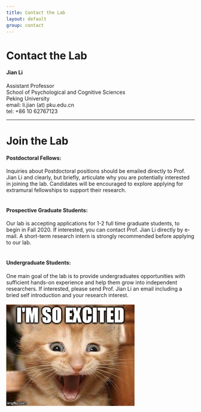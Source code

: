 ```yaml
---
title: Contact the Lab
layout: default
group: contact
---
```


# Contact the Lab


<div class="row">

<div class="col-md-4">

  <h4>Jian Li</h4>
  Assistant Professor  <br>
  School of Psychological and Cognitive Sciences<br>
  Peking University  <br>
  email: li.jian (at) pku.edu.cn <br>
  tel: +86 10 62767123

</div>

</div>

***

# Join the Lab

<div class="row">

<div class="col-md-8">

  <h4>Postdoctoral Fellows:</h4>
Inquiries about Postdoctoral positions should be emailed directly to Prof. Jian Li and clearly, but briefly, articulate why you are potentially interested in joining the lab. Candidates will be encouraged to explore applying for extramural fellowships to support their research.<br><br>

  <h4>Prospective Graduate Students:</h4>
Our lab is accepting applications for 1-2 full time graduate students, to begin in Fall 2020. If interested, you can contact Prof. Jian Li directly by e-mail. A short-term research intern is strongly recommended before applying to our lab. <br><br>

  <h4>Undergraduate Students:</h4>
One main goal of the lab is to provide undergraduates opportunities with sufficient hands-on experience and help them grow into independent researchers. If interested, please send Prof. Jian Li an email including a bried self introduction and your research interest. <br><br>

</div>

</div>


<img class="img-responsive center-block" src="/static/img/excited_cat.jpg" alt="meow again!?">
